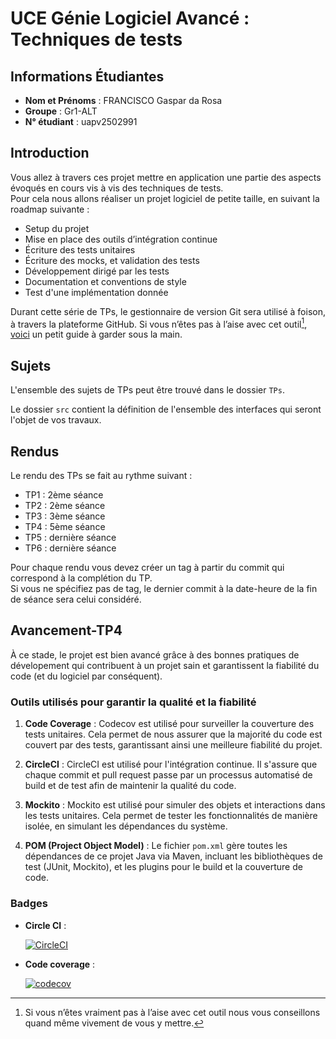 # UCE Génie Logiciel Avancé : Techniques de tests

## Informations Étudiantes

- **Nom et Prénoms** : FRANCISCO Gaspar da Rosa
- **Groupe** : Gr1-ALT
- **N° étudiant** : uapv2502991

## Introduction

Vous allez à travers ces projet mettre en application une partie des aspects évoqués en cours vis à vis des techniques de tests.  
Pour cela nous allons réaliser un projet logiciel de petite taille, en suivant la roadmap suivante : 
- Setup du projet
- Mise en place des outils d’intégration continue
- Écriture des tests unitaires
- Écriture des mocks, et validation des tests
- Développement dirigé par les tests
- Documentation et conventions de style
- Test d'une implémentation donnée

Durant cette série de TPs, le gestionnaire de version Git sera utilisé à foison, à travers la plateforme GitHub. Si vous n’êtes pas à l’aise avec cet outil[^1], [voici](http://rogerdudler.github.io/git-guide/) un petit guide à garder sous la main.

## Sujets

L'ensemble des sujets de TPs peut être trouvé dans le dossier `TPs`.

Le dossier `src` contient la définition de l'ensemble des interfaces qui seront l'objet de vos travaux.

## Rendus

Le rendu des TPs se fait au rythme suivant :

- TP1 : 2ème séance
- TP2 : 2ème séance
- TP3 : 3ème séance
- TP4 : 5ème séance
- TP5 : dernière séance
- TP6 : dernière séance

Pour chaque rendu vous devez créer un tag à partir du commit qui correspond à la complétion du TP.  
Si vous ne spécifiez pas de tag, le dernier commit à la date-heure de la fin de séance sera celui considéré.

[^1]: Si vous n’êtes vraiment pas à l’aise avec cet outil nous vous conseillons quand même vivement de vous y mettre.

## Avancement-TP4

À ce stade, le projet est bien avancé grâce à des bonnes pratiques de dévelopement qui contribuent à un projet sain et garantissent la fiabilité du code (et du logiciel par conséquent).

### Outils utilisés pour garantir la qualité et la fiabilité

1. **Code Coverage** : 
  Codecov est utilisé pour surveiller la couverture des tests unitaires. Cela permet de nous assurer que la majorité du code est couvert par des tests, garantissant ainsi une meilleure fiabilité du projet.

3. **CircleCI** : 
  CircleCI est utilisé pour l'intégration continue. Il s'assure que chaque commit et pull request passe par un processus automatisé de build et de test afin de maintenir la qualité du code.

4. **Mockito** : 
  Mockito est utilisé pour simuler des objets et interactions dans les tests unitaires. Cela permet de tester les fonctionnalités de manière isolée, en simulant les dépendances du système.

5. **POM (Project Object Model)** : 
  Le fichier `pom.xml` gère toutes les dépendances de ce projet Java via Maven, incluant les bibliothèques de test (JUnit, Mockito), et les plugins pour le build et la couverture de code.


### Badges

- **Circle CI** :

  [![CircleCI](https://dl.circleci.com/status-badge/img/gh/Gasparfgf/ceri-m1-techniques-de-test/tree/master.svg?style=svg)](https://dl.circleci.com/status-badge/redirect/gh/Gasparfgf/ceri-m1-techniques-de-test/tree/master)

- **Code coverage** :

  [![codecov](https://codecov.io/github/Gasparfgf/ceri-m1-techniques-de-test/branch/master/graph/badge.svg?token=8ONP5BCPJ6)](https://codecov.io/github/Gasparfgf/ceri-m1-techniques-de-test)
